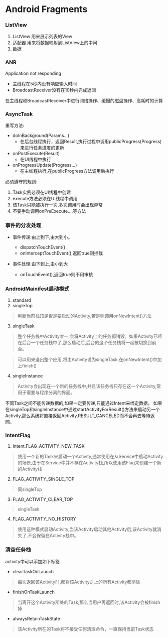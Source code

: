 # Android Fragments #

### ListView ###

1. ListView	
用来展示列表的View
2. 适配器	用来将数据映射到ListView上的中间
3. 数据


### ANR ###
Application not responding

- 主线程在5秒内没有响应输入时间
- BroadcastReceiver没有在10秒内完成返回

在主线程和BroadcastReceiver中进行网络操作、缓慢的磁盘操作、高耗时的计算


### AsyncTask ###

重写方法:

- doInBackground(Params...)
	- 在后台线程执行，返回Result,执行过程中调用publicProgress(Progress)来进行任务进度的更新
- onPostExecute(Result)
	- 在UI线程中执行
- onProgressUpdate(Progress...)
	- 在主线程执行,在publicProgress方法调用后执行



必须遵守的规则:
1. Task实例必须在UI线程中创建
2. execute方法必须在UI线程中调用
3. 该Task只能被执行一次,多次调用时会出现异常
4. 不要手动调用onPreExecute....等方法

### 事件的分发处理 ###



- 事件传递:由上到下,由大到小。
	- dispatchTouchEvent()
	- onInterceptTouchEvent(),返回true则拦截



- 事件处理:由下到上,由小到大
	- onTouchEvent(),返回true则不用审核

### AndroidMainifest启动模式 ###
1. standard
2. singleTop
>判断当前栈顶是否是要启动的Activity,若是则调用onNewIntent()方法

3. singleTask
>整个任务栈中Activity唯一,会将Activity上的任务都销毁。如果Activity已经在后台一个任务栈中了,那么启动后,后台的这个任务栈将一起被切换到前台。

>可以用来退出整个应用,将主Activity设为singleTask,在onNewIntent()中加上finish()


4. singleInstance
>Activity会出现在一个新的任务栈中,并且该任务栈只存在这一个Activity,常用于需要与程序分离的界面。


不同Task之间不能传递数据的,如果一定要传递,只能通过Intent来绑定数据。
如果在singleTop和singleInstance中通过startActivityForResult()方法来启动另一个Activity,那么系统将直接返回Activity.RESULT_CANCELED而不会再去等待返回。


### IntentFlag ###
1. Intent.FLAG_ACTIVITY_NEW_TASK
>使用一个新的Task来启动一个Activity,通常使用在从Service中启动Activity的场景,由于在Service中并不存在Activity栈,所以使用该Flag来创建一个新的Activity栈


2. FLAG_ACTIVITY_SINGLE_TOP
>同singleTop


3. FLAG_ACTIVITY_CLEAR_TOP
>singleTask


4. FLAG_ACTIVITY_NO_HISTORY
>使用这种模式启动Activity,当该Activity启动其他Activity后,该Activity就消失了,不会保留在Activity栈中。

### 清空任务栈 ###
activity中可以添加如下标签
- clearTaskOnLaunch
>每次返回该Activity时,都将该Activity之上的所有Activity都清除


- finishOnTaskLaunch
>当离开这个Activity所处的Task,那么当用户再返回时,该Activity会被finish掉


- alwaysRetainTaskState
>该Activity所在的Task将不接受任何清理命令，一直保持当前Task状态